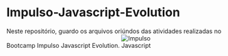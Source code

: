 # Impulso-Javascript-Evolution

Neste repositório, guardo os arquivos oriúndos das atividades realizadas no Bootcamp Impulso Javascript Evolution.
<img alt="Impulso Javascript" src="https://hermes.digitalinnovation.one/tracks/690e6dd8-c770-4ef5-8f6a-63ec2704890f.png" style="max-width: 20% !important;">
